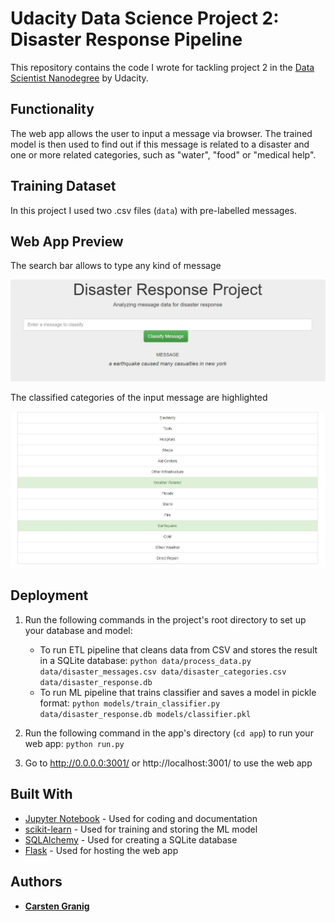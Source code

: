 # Udacity Data Science Project 2: Disaster Response Pipeline

This repository contains the code I wrote for tackling project 2 in the [Data Scientist Nanodegree](https://www.udacity.com/course/data-scientist-nanodegree--nd025) by Udacity.


## Functionality

The web app allows the user to input a message via browser. The trained model is then used to find out if this message is related to a disaster and one or more related categories, such as "water", "food" or "medical help".


## Training Dataset

In this project I used two .csv files (`data`) with pre-labelled messages.


## Web App Preview

The search bar allows to type any kind of message

![Search Bar](assets/search_bar.JPG?raw=true "Search Bar")


The classified categories of the input message are highlighted

![Output Result](assets/result_classification.JPG?raw=true "Output Result")


## Deployment

1. Run the following commands in the project's root directory to set up your database and model:

    - To run ETL pipeline that cleans data from CSV and stores the result in a SQLite database:
        `python data/process_data.py data/disaster_messages.csv data/disaster_categories.csv data/disaster_response.db`
    - To run ML pipeline that trains classifier and saves a model in pickle format:
        `python models/train_classifier.py data/disaster_response.db models/classifier.pkl`

2. Run the following command in the app's directory (`cd app`) to run your web app:
    `python run.py`

3. Go to http://0.0.0.0:3001/ or http://localhost:3001/ to use the web app

## Built With

* [Jupyter Notebook](https://jupyter.org) - Used for coding and documentation
* [scikit-learn](https://scikit-learn.org/stable/install.html) - Used for training and storing the ML model
* [SQLAlchemy](https://www.sqlalchemy.org/) - Used for creating a SQLite database
* [Flask](https://flask.palletsprojects.com/en/1.1.x/) - Used for hosting the web app


## Authors

* [**Carsten Granig**](https://www.linkedin.com/in/carsten-granig/)


